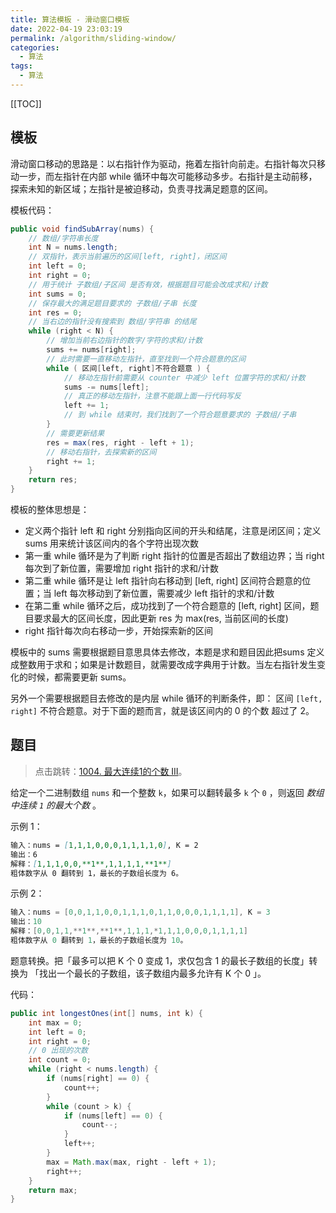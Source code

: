 ```yaml
---
title: 算法模板 - 滑动窗口模板
date: 2022-04-19 23:03:19
permalink: /algorithm/sliding-window/
categories:
  - 算法
tags: 
  - 算法
---
```




[[TOC]]

## 模板

滑动窗口移动的思路是：以右指针作为驱动，拖着左指针向前走。右指针每次只移动一步，而左指针在内部 while 循环中每次可能移动多步。右指针是主动前移，探索未知的新区域；左指针是被迫移动，负责寻找满足题意的区间。

模板代码：

```java
public void findSubArray(nums) {
    // 数组/字符串长度
    int N = nums.length;
    // 双指针，表示当前遍历的区间[left, right]，闭区间
    int left = 0;
    int right = 0;
    // 用于统计 子数组/子区间 是否有效，根据题目可能会改成求和/计数
    int sums = 0;
    // 保存最大的满足题目要求的 子数组/子串 长度
    int res = 0;
    // 当右边的指针没有搜索到 数组/字符串 的结尾
    while (right < N) {
        // 增加当前右边指针的数字/字符的求和/计数
        sums += nums[right];
        // 此时需要一直移动左指针，直至找到一个符合题意的区间
        while ( 区间[left, right]不符合题意 ) {
            // 移动左指针前需要从 counter 中减少 left 位置字符的求和/计数
            sums -= nums[left];
            // 真正的移动左指针，注意不能跟上面一行代码写反
            left += 1;
            // 到 while 结束时，我们找到了一个符合题意要求的 子数组/子串
        }
        // 需要更新结果
        res = max(res, right - left + 1);
        // 移动右指针，去探索新的区间
        right += 1;
    } 
    return res;
}
```

模板的整体思想是：

- 定义两个指针 left 和 right 分别指向区间的开头和结尾，注意是闭区间；定义 sums 用来统计该区间内的各个字符出现次数
- 第一重 while 循环是为了判断 right 指针的位置是否超出了数组边界；当 right 每次到了新位置，需要增加 right 指针的求和/计数
- 第二重 while 循环是让 left 指针向右移动到 [left, right] 区间符合题意的位置；当 left 每次移动到了新位置，需要减少 left 指针的求和/计数
- 在第二重 while 循环之后，成功找到了一个符合题意的 [left, right] 区间，题目要求最大的区间长度，因此更新 res 为 max(res, 当前区间的长度)
- right 指针每次向右移动一步，开始探索新的区间

模板中的 sums 需要根据题目意思具体去修改，本题是求和题目因此把sums 定义成整数用于求和；如果是计数题目，就需要改成字典用于计数。当左右指针发生变化的时候，都需要更新 sums。

另外一个需要根据题目去修改的是内层 while 循环的判断条件，即： 区间 `[left, right]` 不符合题意。对于下面的题而言，就是该区间内的 0 的个数 超过了 2。

## 题目

> 点击跳转：[1004. 最大连续1的个数 III](https://leetcode-cn.com/problems/max-consecutive-ones-iii/)。

给定一个二进制数组 `nums` 和一个整数 `k`，如果可以翻转最多 `k` 个 `0` ，则返回 *数组中连续 `1` 的最大个数* 。

示例 1：

```md
输入：nums = [1,1,1,0,0,0,1,1,1,1,0], K = 2
输出：6
解释：[1,1,1,0,0,**1**,1,1,1,1,**1**]
粗体数字从 0 翻转到 1，最长的子数组长度为 6。
```

示例 2：

```java
输入：nums = [0,0,1,1,0,0,1,1,1,0,1,1,0,0,0,1,1,1,1], K = 3
输出：10
解释：[0,0,1,1,**1**,**1**,1,1,1,*1,1,1,0,0,0,1,1,1,1]
粗体数字从 0 翻转到 1，最长的子数组长度为 10。
```

题意转换。把「最多可以把 K 个 0 变成 1，求仅包含 1 的最长子数组的长度」转换为 「找出一个最长的子数组，该子数组内最多允许有 K 个 0 」。

代码：

```java
public int longestOnes(int[] nums, int k) {
    int max = 0;
    int left = 0;
    int right = 0;
    // 0 出现的次数
    int count = 0;
    while (right < nums.length) {
        if (nums[right] == 0) {
            count++;
        }
        while (count > k) {
            if (nums[left] == 0) {
                count--;
            }
            left++;
        }
        max = Math.max(max, right - left + 1);
        right++;
    }
    return max;
}
```

